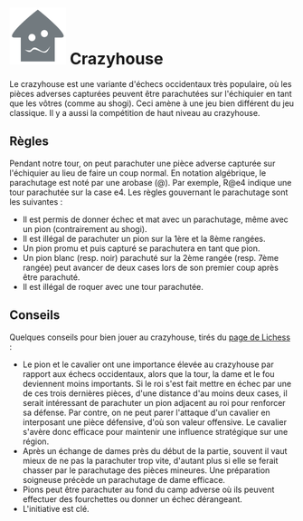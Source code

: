 # ![Crazyhouse](https://github.com/gbtami/pychess-variants/blob/master/static/icons/Crazyhouse.svg) Crazyhouse

Le crazyhouse est une variante d'échecs occidentaux très populaire, où les pièces adverses capturées peuvent être parachutées sur l'échiquier en tant que les vôtres (comme au shogi). Ceci amène à une jeu bien différent du jeu classique. Il y a aussi la compétition de haut niveau au crazyhouse.

## Règles

Pendant notre tour, on peut parachuter une pièce adverse capturée sur l'échiquier au lieu de faire un coup normal. En notation algébrique, le parachutage est noté par une arobase (@). Par exemple, R@e4 indique une tour parachutée sur la case e4. Les règles gouvernant le parachutage sont les suivantes :

* Il est permis de donner échec et mat avec un parachutage, même avec un pion (contrairement au shogi).
* Il est illégal de parachuter un pion sur la 1ère et la 8ème rangées.
* Un pion promu et puis capturé se parachutera en tant que pion.
* Un pion blanc (resp. noir) parachuté sur la 2ème rangée (resp. 7ème rangée) peut avancer de deux cases lors de son premier coup après être parachuté.
* Il est illégal de roquer avec une tour parachutée.

## Conseils

Quelques conseils pour bien jouer au crazyhouse, tirés du [page de Lichess](https://lichess.org/variant/crazyhouse) :

* Le pion et le cavalier ont une importance élevée au crazyhouse par rapport aux échecs occidentaux, alors que la tour, la dame et le fou deviennent moins importants. Si le roi s'est fait mettre en échec par une de ces trois dernières pièces, d'une distance d'au moins deux cases, il serait intéressant de parachuter un pion adjacent au roi pour renforcer sa défense. Par contre, on ne peut parer l'attaque d'un cavalier en interposant une pièce défensive, d'où son valeur offensive. Le cavalier s'avère donc efficace pour maintenir une influence stratégique sur une région.
* Après un échange de dames près du début de la partie, souvent il vaut mieux de ne pas la parachuter trop vite, d'autant plus si elle se ferait chasser par le parachutage des pièces mineures. Une préparation soigneuse précède un parachutage de dame efficace.
* Pions peut être parachuter au fond du camp adverse où ils peuvent effectuer des fourchettes ou donner un échec dérangeant.
* L'initiative est clé.

